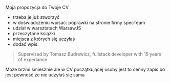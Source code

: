 Moja propozycja do Twoje CV

- trzeba je już stworzyć
- w doświadczeniu wpisać: poprawki na stronie firmy specTeam
- udział w warsztatach WarsawJS
- przeczytane książki
- miejsca z których się uczyłaś
- dodać wpis:

> Supervised by Tomasz Budrewicz, fullstack developer with 15 years of experiance
  
 Może brzmi śmiesznie ale w CV początkującej osoby jest to cenny zapis bo jest pewność że nie uczyłaś się sama
  
 
